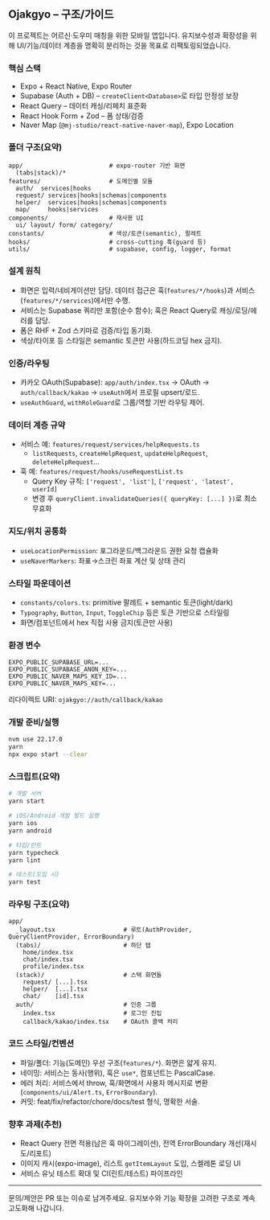 ## Ojakgyo – 구조/가이드

이 프로젝트는 어르신·도우미 매칭을 위한 모바일 앱입니다. 유지보수성과 확장성을 위해 UI/기능/데이터 계층을 명확히 분리하는 것을 목표로 리팩토링되었습니다.

### 핵심 스택
- Expo + React Native, Expo Router
- Supabase (Auth + DB) – `createClient<Database>`로 타입 안정성 보장
- React Query – 데이터 캐싱/리페치 표준화
- React Hook Form + Zod – 폼 상태/검증
- Naver Map (`@mj-studio/react-native-naver-map`), Expo Location

### 폴더 구조(요약)
```
app/                        # expo-router 기반 화면
  (tabs|stack)/*
features/                   # 도메인별 모듈
  auth/  services|hooks
  request/ services|hooks|schemas|components
  helper/  services|hooks|schemas|components
  map/     hooks|services
components/                 # 재사용 UI
  ui/ layout/ form/ category/
constants/                  # 색상/토큰(semantic), 팔레트
hooks/                      # cross-cutting 훅(guard 등)
utils/                      # supabase, config, logger, format
```

### 설계 원칙
- 화면은 입력/네비게이션만 담당. 데이터 접근은 훅(`features/*/hooks`)과 서비스(`features/*/services`)에서만 수행.
- 서비스는 Supabase 쿼리만 포함(순수 함수); 훅은 React Query로 캐싱/로딩/에러를 담당.
- 폼은 RHF + Zod 스키마로 검증/타입 동기화.
- 색상/타이포 등 스타일은 semantic 토큰만 사용(하드코딩 hex 금지).

### 인증/라우팅
- 카카오 OAuth(Supabase): `app/auth/index.tsx` → OAuth → `auth/callback/kakao` → `useAuth`에서 프로필 upsert/로드.
- `useAuthGuard`, `withRoleGuard`로 그룹/역할 기반 라우팅 제어.

### 데이터 계층 규약
- 서비스 예: `features/request/services/helpRequests.ts`
  - `listRequests`, `createHelpRequest`, `updateHelpRequest`, `deleteHelpRequest`…
- 훅 예: `features/request/hooks/useRequestList.ts`
  - Query Key 규칙: `['request', 'list']`, `['request', 'latest', userId]`
  - 변경 후 `queryClient.invalidateQueries({ queryKey: [...] })`로 최소 무효화

### 지도/위치 공통화
- `useLocationPermission`: 포그라운드/백그라운드 권한 요청 캡슐화
- `useNaverMarkers`: 좌표→스크린 좌표 계산 및 상태 관리

### 스타일 파운데이션
- `constants/colors.ts`: primitive 팔레트 + semantic 토큰(light/dark)
- `Typography`, `Button`, `Input`, `ToggleChip` 등은 토큰 기반으로 스타일링
- 화면/컴포넌트에서 hex 직접 사용 금지(토큰만 사용)

### 환경 변수
```env
EXPO_PUBLIC_SUPABASE_URL=...
EXPO_PUBLIC_SUPABASE_ANON_KEY=...
EXPO_PUBLIC_NAVER_MAPS_KEY_ID=...
EXPO_PUBLIC_NAVER_MAPS_KEY=...
```
리다이렉트 URI: `ojakgyo://auth/callback/kakao`

### 개발 준비/실행
```bash
nvm use 22.17.0
yarn
npx expo start --clear
```

### 스크립트(요약)
```bash
# 개발 서버
yarn start

# iOS/Android 개발 빌드 실행
yarn ios
yarn android

# 타입/린트
yarn typecheck
yarn lint

# 테스트(도입 시)
yarn test
```

### 라우팅 구조(요약)
```
app/
  _layout.tsx                   # 루트(AuthProvider, QueryClientProvider, ErrorBoundary)
  (tabs)/                       # 하단 탭
    home/index.tsx
    chat/index.tsx
    profile/index.tsx
  (stack)/                      # 스택 화면들
    request/ [...].tsx
    helper/  [...].tsx
    chat/    [id].tsx
  auth/                         # 인증 그룹
    index.tsx                   # 로그인 진입
    callback/kakao/index.tsx    # OAuth 콜백 처리
```

### 코드 스타일/컨벤션
- 파일/폴더: 기능(도메인) 우선 구조(`features/*`). 화면은 얇게 유지.
- 네이밍: 서비스는 동사(행위), 훅은 `use*`, 컴포넌트는 PascalCase.
- 에러 처리: 서비스에서 throw, 훅/화면에서 사용자 메시지로 변환(`components/ui/Alert.ts`, `ErrorBoundary`).
- 커밋: feat/fix/refactor/chore/docs/test 형식, 명확한 서술.

### 향후 과제(추천)
- React Query 전면 적용(남은 훅 마이그레이션), 전역 ErrorBoundary 개선(재시도/리포트)
- 이미지 캐시(expo-image), 리스트 `getItemLayout` 도입, 스켈레톤 로딩 UI
- 서비스 유닛 테스트 확대 및 CI(린트/테스트) 파이프라인

---
문의/제안은 PR 또는 이슈로 남겨주세요. 유지보수와 기능 확장을 고려한 구조로 계속 고도화해 나갑니다.